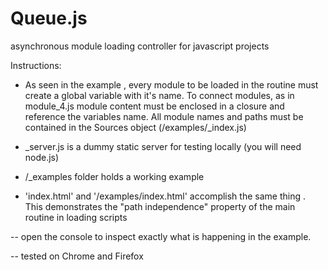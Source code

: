 # Queue.js
asynchronous module loading controller for javascript projects

Instructions:

- As seen in the example , every module to be loaded in the routine must create a global variable with it's name. To connect modules, as in module_4.js module content must be enclosed in a closure and reference the variables name. All module names and paths must be contained in the Sources object (/examples/_index.js)

- _server.js is a dummy static server for testing locally (you will need node.js)
- /_examples folder holds a working example
- 'index.html' and '/examples/index.html' accomplish the same thing . 
This demonstrates the "path independence" property of the main routine in loading scripts

-- open the console to inspect exactly what is happening in the example.

-- tested on Chrome and Firefox
